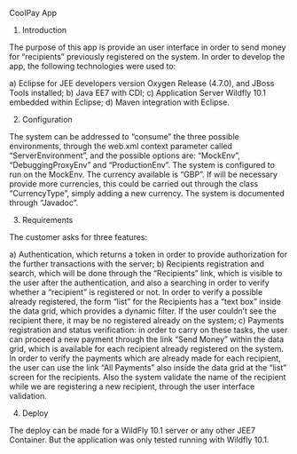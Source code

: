 CoolPay App

1. Introduction

The purpose of this app is provide an user interface in order to send money for “recipients” previously registered on the system.
In order to develop the app, the following technologies were used to:

a) Eclipse for JEE developers version Oxygen Release (4.7.0), and JBoss Tools installed;
b) Java EE7 with CDI;
c) Application Server Wildfly 10.1 embedded within Eclipse;
d) Maven integration with Eclipse.

2. Configuration

The system can be addressed to “consume” the three possible environments, through the web.xml context parameter called “ServerEnvironment”, and the possible options are: “MockEnv”, “DebuggingProxyEnv” and “ProductionEnv”.
The system is configured to run on the MockEnv. The currency available is “GBP”. If will be necessary provide more currencies, this could be carried out through the class “CurrencyType”, simply adding a new currency.
The system is documented through “Javadoc”.

3. Requirements

The customer asks for three features:

a) Authentication, which returns a token in order to provide authorization for the further transactions with the server;
b) Recipients registration and search, which will be done through the “Recipients” link, which is visible to the user after the authentication, and also a searching in order to verify whether a “recipient” is registered or not. In order to verify a possible already registered, the form “list” for the Recipients has a “text box” inside the data grid, which provides a dynamic filter. If the user couldn’t see the recipient there, it may be no registered already on the system;
c) Payments registration and status verification: in order to carry on these tasks, the user can proceed a new payment through the link “Send Money” within the data grid, which is available for each recipient already registered on the system. In order to verify the payments which are already made for each recipient, the user can use the link “All Payments” also inside the data grid at the “list” screen for the recipients. Also the system validate the name of the recipient while we are registering a new recipient, through the user interface validation.

4. Deploy

The deploy can be made for a WildFly 10.1 server or any other JEE7 Container. But the application was only tested running with Wildfly 10.1.
